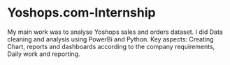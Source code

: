 # Yoshops.com-Internship

My main work was to analyse Yoshops sales and orders dataset.
I did Data cleaning and analysis using PowerBi and Python. 
Key aspects: Creating Chart, reports and dashboards according to the company requirements, Daily work and reporting.
